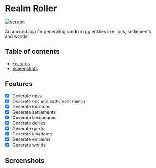 # Realm Roller <!-- omit in toc -->

[![version](https://img.shields.io/badge/version-0.10.0-green.svg)](https://semver.org)

An android app for generating random rpg entities like npcs, settlements and worlds!

## Table of contents <!-- omit in toc -->
- [Features](#features)
- [Screenshots](#screenshots)


## Features

- [x] Generate npcs
- [x] Generate npc and settlement names
- [x] Generate locations
- [x] Generate settlements
- [x] Generate landscapes
- [x] Generate deities
- [x] Generate guilds
- [x] Generate kingdoms
- [x] Generate emblems
- [x] Generate worlds

## Screenshots
